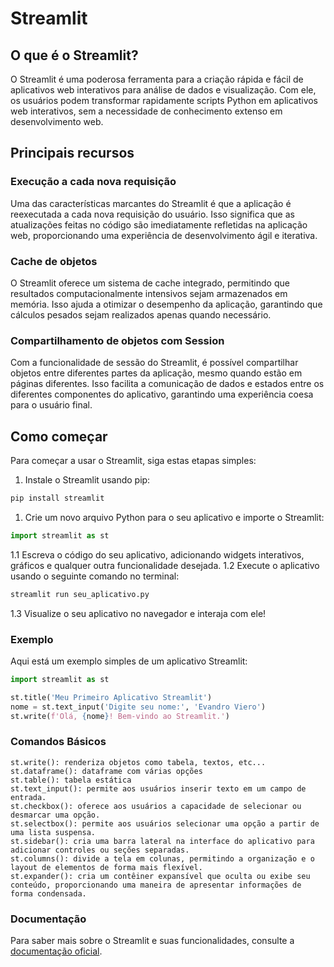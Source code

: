 # Streamlit

## O que é o Streamlit?

O Streamlit é uma poderosa ferramenta para a criação rápida e fácil de aplicativos web interativos para análise de dados e visualização. Com ele, os usuários podem transformar rapidamente scripts Python em aplicativos web interativos, sem a necessidade de conhecimento extenso em desenvolvimento web.

## Principais recursos

### Execução a cada nova requisição

Uma das características marcantes do Streamlit é que a aplicação é reexecutada a cada nova requisição do usuário. Isso significa que as atualizações feitas no código são imediatamente refletidas na aplicação web, proporcionando uma experiência de desenvolvimento ágil e iterativa.

### Cache de objetos

O Streamlit oferece um sistema de cache integrado, permitindo que resultados computacionalmente intensivos sejam armazenados em memória. Isso ajuda a otimizar o desempenho da aplicação, garantindo que cálculos pesados sejam realizados apenas quando necessário.

### Compartilhamento de objetos com Session

Com a funcionalidade de sessão do Streamlit, é possível compartilhar objetos entre diferentes partes da aplicação, mesmo quando estão em páginas diferentes. Isso facilita a comunicação de dados e estados entre os diferentes componentes do aplicativo, garantindo uma experiência coesa para o usuário final.

## Como começar

Para começar a usar o Streamlit, siga estas etapas simples:

1. Instale o Streamlit usando pip:

```bash
pip install streamlit
```

1. Crie um novo arquivo Python para o seu aplicativo e importe o Streamlit:
```python
import streamlit as st
```
1.1 Escreva o código do seu aplicativo, adicionando widgets interativos, gráficos e qualquer outra funcionalidade desejada.
1.2 Execute o aplicativo usando o seguinte comando no terminal:
```bash
streamlit run seu_aplicativo.py
```
1.3 Visualize o seu aplicativo no navegador e interaja com ele!

### Exemplo
Aqui está um exemplo simples de um aplicativo Streamlit:
```python
import streamlit as st

st.title('Meu Primeiro Aplicativo Streamlit')
nome = st.text_input('Digite seu nome:', 'Evandro Viero')
st.write(f'Olá, {nome}! Bem-vindo ao Streamlit.')
```

### Comandos Básicos
    st.write(): renderiza objetos como tabela, textos, etc...
    st.dataframe(): dataframe com várias opções
    st.table(): tabela estática
    st.text_input(): permite aos usuários inserir texto em um campo de entrada.
    st.checkbox(): oferece aos usuários a capacidade de selecionar ou desmarcar uma opção.
    st.selectbox(): permite aos usuários selecionar uma opção a partir de uma lista suspensa.
    st.sidebar(): cria uma barra lateral na interface do aplicativo para adicionar controles ou seções separadas.
    st.columns(): divide a tela em colunas, permitindo a organização e o layout de elementos de forma mais flexível.
    st.expander(): cria um contêiner expansível que oculta ou exibe seu conteúdo, proporcionando uma maneira de apresentar informações de forma condensada.

### Documentação
Para saber mais sobre o Streamlit e suas funcionalidades, consulte a [documentação oficial](https://streamlit.io).